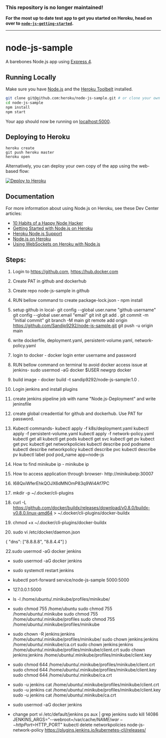 ### This repository is no longer maintained!

**For the most up to date test app to get you started on Heroku, head on over to [`node-js-getting-started`](https://github.com/heroku/node-js-getting-started).**

---

# node-js-sample

A barebones Node.js app using [Express 4](http://expressjs.com/).

## Running Locally

Make sure you have [Node.js](http://nodejs.org/) and the [Heroku Toolbelt](https://toolbelt.heroku.com/) installed.

```sh
git clone git@github.com:heroku/node-js-sample.git # or clone your own fork
cd node-js-sample
npm install
npm start
```

Your app should now be running on [localhost:5000](http://localhost:5000/).

## Deploying to Heroku

```
heroku create
git push heroku master
heroku open
```

Alternatively, you can deploy your own copy of the app using the web-based flow:

[![Deploy to Heroku](https://www.herokucdn.com/deploy/button.png)](https://heroku.com/deploy)

## Documentation

For more information about using Node.js on Heroku, see these Dev Center articles:

- [10 Habits of a Happy Node Hacker](https://blog.heroku.com/archives/2014/3/11/node-habits)
- [Getting Started with Node.js on Heroku](https://devcenter.heroku.com/articles/getting-started-with-nodejs)
- [Heroku Node.js Support](https://devcenter.heroku.com/articles/nodejs-support)
- [Node.js on Heroku](https://devcenter.heroku.com/categories/nodejs)
- [Using WebSockets on Heroku with Node.js](https://devcenter.heroku.com/articles/node-websockets)


## Steps:
1. Login to https://github.com, https://hub.docker.com
2. Create PAT in github and dockerhub
3. Create repo node-js-sample in github
4. RUN bellow command to create package-lock.json -
   npm install 
6. setup github in local-
   git config --global user.name "github username"
   git config --global user.email "email"
   git init
   git add .
   git commit -m "Initial commit"
   git branch -M main
   git remote add origin https://github.com/Sandip9292/node-js-sample.git
   git push -u origin main
7. write dockerfile, deployment.yaml, persistent-volume.yaml, network-policy.yaml
8. login to docker -
   docker login
   enter username and password
9. RUN bellow command on terminal to avoid docker access issue at jenkins-
   sudo usermod -aG docker $USER
   newgrp docker
10. build image -
   docker build -t sandip9292/node-js-sample:1.0 .
11. Login jenkins and install plugins
12. create jenkins pipeline job with name "Node.js-Deployment" and write jeninsfile
13. create global creadential for github and dockerhub. Use PAT for password.
14. Kubectl commands-
    kubectl apply -f k8s/deployment.yaml
    kubectl apply -f persistent-volume.yaml
    kubectl apply -f network-policy.yaml
    kubectl get all
    kubectl get pods
    kubectl get svc
    kubectl get pv
    kubect get pvc
    kubectl get networkpolicies
    kubectl describe pod podname
    kubectl describe networkpolicy <network-policy-name>
    kubectl describe pvc <pvc-name>
    kubectl describe pv <pv-name>
    kubectl label pod pod_name app=node-js
15. How to find minikube ip - 
    minikube ip
16. How to access application through browser-
    http://minikubeip:30007

17. I68QxiWferEhkQOJX6dMNOmP83q9Wi4Af7PC
18. mkdir -p ~/.docker/cli-plugins
19. curl -L https://github.com/docker/buildx/releases/download/v0.8.0/buildx-v0.8.0.linux-amd64 > ~/.docker/cli-plugins/docker-buildx
20. chmod +x ~/.docker/cli-plugins/docker-buildx

21. sudo vi /etc/docker/daemon.json

{
  "dns": ["8.8.8.8", "8.8.4.4"]
}

22.sudo usermod -aG docker jenkins
- sudo usermod -aG docker jenkins
- sudo systemctl restart jenkins
- kubectl port-forward service/node-js-sample 5000:5000
- 127.0.0.1:5000
- ls -l /home/ubuntu/.minikube/profiles/minikube/

- sudo chmod 755 /home/ubuntu
sudo chmod 755 /home/ubuntu/.minikube
sudo chmod 755 /home/ubuntu/.minikube/profiles
sudo chmod 755 /home/ubuntu/.minikube/profiles/minikube

- sudo chown -R jenkins:jenkins /home/ubuntu/.minikube/profiles/minikube/
sudo chown jenkins:jenkins /home/ubuntu/.minikube/ca.crt
sudo chown jenkins:jenkins /home/ubuntu/.minikube/profiles/minikube/client.crt
sudo chown jenkins:jenkins /home/ubuntu/.minikube/profiles/minikube/client.key


- sudo chmod 644 /home/ubuntu/.minikube/profiles/minikube/client.crt
sudo chmod 644 /home/ubuntu/.minikube/profiles/minikube/client.key
sudo chmod 644 /home/ubuntu/.minikube/ca.crt


- sudo -u jenkins cat /home/ubuntu/.minikube/profiles/minikube/client.crt
sudo -u jenkins cat /home/ubuntu/.minikube/profiles/minikube/client.key
sudo -u jenkins cat /home/ubuntu/.minikube/ca.crt


- sudo usermod -aG docker jenkins

- change port
vi /etc/default/jenkins
ps aux | grep jenkins
sudo kill 14086
JENKINS_ARGS="--webroot=/var/cache/$NAME/war --httpPort=$HTTP_PORT"
kubectl delete networkpolicies node-js-network-policy
https://plugins.jenkins.io/kubernetes-cli/releases/

    
